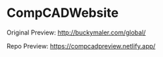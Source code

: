 # CompCADWebsite

Original Preview: http://buckymaler.com/global/

Repo Preview: https://compcadpreview.netlify.app/
